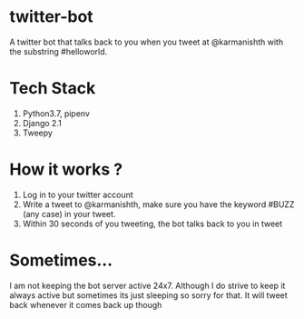 # twitter-bot
A twitter bot that talks back to you when you tweet at @karmanishth with the substring #helloworld. 


# Tech Stack 
1. Python3.7, pipenv
3. Django 2.1
4. Tweepy

# How it works ?
1. Log in to your twitter account
2. Write a tweet to @karmanishth, make sure you have the keyword #BUZZ (any case) in your tweet.
3. Within 30 seconds of you tweeting, the bot talks back to you in tweet

# Sometimes...
I am not keeping the bot server active 24x7. Although I do strive to keep it always active but sometimes its just sleeping so sorry for that. It will tweet back whenever it comes back up though

